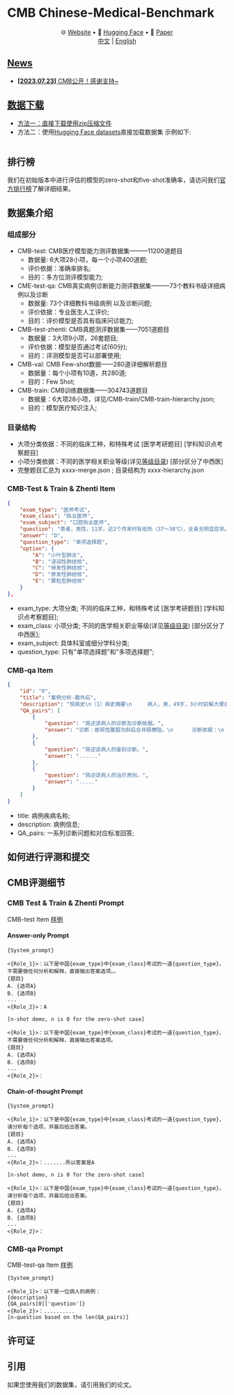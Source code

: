 # CMB Chinese-Medical-Benchmark 
<p align="center">
   🌐 <a href="" target="_blank">Website</a> • 🤗 <a href="" target="_blank">Hugging Face</a> • 📃 <a href="" target="_blank">Paper</a>  <br>  <a href="">   中文</a> | <a href="">English 
</p>

## News

* **[2023.07.23]**  CMB公开！感谢支持~


## 数据下载
- 方法一：直接下载使用[zip压缩文件]()
- 方法二：使用[Hugging Face datasets]()直接加载数据集 示例如下:
  ```python
  ```
## 排行榜
我们在初始版本中进行评估的模型的zero-shot和five-shot准确率，请访问我们[官方排行榜]()了解详细结果。


## 数据集介绍
### 组成部分
- CMB-test: CMB医疗模型能力测评数据集———11200道题目
   - 数据量: 6大项28小项，每一个小项400道题;
   - 评价依据：准确率排名;
   - 目的：多方位测评模型能力;
- CME-test-qa: CMB真实病例诊断能力测评数据集———73个教科书级详细病例以及诊断
   - 数据量: 73个详细教科书级病例 以及诊断问题;
   - 评价依据：专业医生人工评价;
   - 目的：评价模型是否具有临床问诊能力;
- CMB-test-zhenti: CMB真题测评数据集——7051道题目
   - 数据量：3大项9小项，26套题目;
   - 评价依据：模型是否通过考试(60分);
   - 目的：评测模型是否可以部署使用;
- CMB-val: CMB Few-shot数据——280道详细解析题目
   - 数据量：每个小项有10道，共280道;
   - 目的：Few Shot;
- CMB-train: CMB训练数据集——304743道题目
   - 数据量：6大项28小项，详见/CMB-train/CMB-train-hierarchy.json;
   - 目的：模型医疗知识注入;

### 目录结构
- 大项分类依据：不同的临床工种，和特殊考试 [医学考研题目] [学科知识点考察题目]
- 小项分类依据：不同的医学相关职业等级(详见[等级目录](catalog.md)) [部分区分了中西医] 
- 完整题目汇总为 xxxx-merge.json ; 目录结构为 xxxx-hierarchy.json

### CMB-Test & Train & Zhenti Item 
```json
{
    "exam_type": "医师考试",
    "exam_class": "执业医师",
    "exam_subject": "口腔执业医师",
    "question": "患者，男性，11岁。近2个月来时有低热（37～38℃），全身无明显症状。查体无明显阳性体征。X线检查发现右肺中部有一直径约0.8cm类圆形病灶，边缘稍模糊，肺门淋巴结肿大。此男孩可能患",
    "answer": "D",
    "question_type": "单项选择题",
    "option": {
        "A": "小叶型肺炎",
        "B": "浸润性肺结核",
        "C": "继发性肺结核",
        "D": "原发性肺结核",
        "E": "粟粒型肺结核"
    }
},
```
- exam_type: 大项分类; 不同的临床工种，和特殊考试 [医学考研题目] [学科知识点考察题目];
- exam_class: 小项分类; 不同的医学相关职业等级(详见[等级目录](catalog.md)) [部分区分了中西医];
- exam_subject: 具体科室或细分学科分类; 
- question_type: 只有"单项选择题"和"多项选择题";

### CMB-qa Item 
```json
{
    "id": "0",
    "title": "案例分析-腹外疝",
    "description": "现病史\n（1）病史摘要\n     病人，男，49岁，3小时前解大便后出现右下腹疼痛，右下腹可触及一包块，既往体健。\n（2）主诉\n     右下腹痛并自扪及包块3小时。\n\n体格检查\n体温： T 37.8℃，P 101次／分，呼吸22次/分，BP 100/60mmHg，腹软，未见胃肠型蠕动波，肝脾肋下未及，于右侧腹股沟区可扪及一圆形肿块，约4cm×4cm大小，有压痛、界欠清，且肿块位于腹股沟韧带上内方。\n\n辅助检查\n（1）实验室检查\n     血常规：WBC 5.0×109／L，N 78％。\n     尿常规正常。\n（2）多普勒超声检查\n     沿腹股沟纵切可见一多层分布的混合回声区，宽窄不等，远端膨大，边界整齐，长约4～5cm。\n（3）腹部X线检查\n     可见阶梯状液气平。",
    "QA_pairs": [
        {
            "question": "简述该病人的诊断及诊断依据。",
            "answer": "诊断：嵌顿性腹股沟斜疝合并肠梗阻。\n      诊断依据：\n      ①右下腹痛并自扪及包块3小时；\n      ②有腹胀、呕吐，类似肠梗阻表现；腹部平片可见阶梯状液平，考虑肠梗阻可能；腹部B超考虑， \n腹部包块内可能为肠管可能；\n      ③有轻度毒性反应或是中毒反应，如 T 37.8℃，P 101次／分，白细胞中性分类78％；\n      ④腹股沟区包块位于腹股沟韧带上内方。"
        },
        {
            "question": "简述该病人的鉴别诊断。",
            "answer": "......"
        },
        {
            "question": "简述该病人的治疗原则。",
            "answer": "....."
        }
    ]
}
```
- title: 病例疾病名称;
- description: 病例信息;
- QA_pairs: 一系列诊断问题和对应标准回答;



## 如何进行评测和提交


## CMB评测细节

### CMB Test & Train & Zhenti Prompt
CMB-test Item [样例]()
#### Answer-only Prompt
```
{System_prompt}

<{Role_1}>：以下是中国{exam_type}中{exam_class}考试的一道{question_type}，不需要做任何分析和解释，直接输出答案选项。。
{题目}
A. {选项A}
B. {选项B}
...
<{Role_2}>：A

[n-shot demo, n is 0 for the zero-shot case]

<{Role_1}>：以下是中国{exam_type}中{exam_class}考试的一道{question_type}，不需要做任何分析和解释，直接输出答案选项。
{题目}
A. {选项A}
B. {选项B}
...
<{Role_2}>：
```
#### Chain-of-thought Prompt

```
{System_prompt}

<{Role_1}>：以下是中国{exam_type}中{exam_class}考试的一道{question_type}，请分析每个选项，并最后给出答案。
{题目}
A. {选项A}
B. {选项B}
...
<{Role_2}>：.......所以答案是A

[n-shot demo, n is 0 for the zero-shot case]

<{Role_1}>：以下是中国{exam_type}中{exam_class}考试的一道{question_type}，请分析每个选项，并最后给出答案。
{题目}
A. {选项A}
B. {选项B}
...
<{Role_2}>：
```

### CMB-qa Prompt
CMB-test-qa Item [样例]()
```
{System_prompt}

<{Role_1}>：以下是一位病人的病例：
{description}
{QA_pairs[0]['question']}
<{Role_2}>：..........
[n-question based on the len(QA_pairs)]
```


## 许可证




## 引用

如果您使用我们的数据集，请引用我们的论文。
```

```
